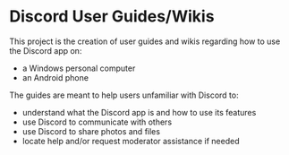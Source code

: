 # Discord User Guides/Wikis

This project is the creation of user guides and wikis regarding how to use the Discord app on:
* a Windows personal computer
* an Android phone

The guides are meant to help users unfamiliar with Discord to:
* understand what the Discord app is and how to use its features
* use Discord to communicate with others
* use Discord to share photos and files 
* locate help and/or request moderator assistance if needed
